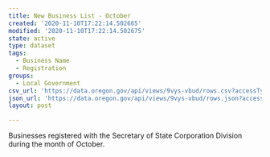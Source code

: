 ```yaml
---
title: New Business List - October
created: '2020-11-10T17:22:14.502665'
modified: '2020-11-10T17:22:14.502675'
state: active
type: dataset
tags:
  - Business Name
  - Registration
groups:
  - Local Government
csv_url: 'https://data.oregon.gov/api/views/9vys-vbud/rows.csv?accessType=DOWNLOAD'
json_url: 'https://data.oregon.gov/api/views/9vys-vbud/rows.json?accessType=DOWNLOAD'
layout: post

---
```

Businesses registered with the Secretary of State Corporation Division during the month of October.
